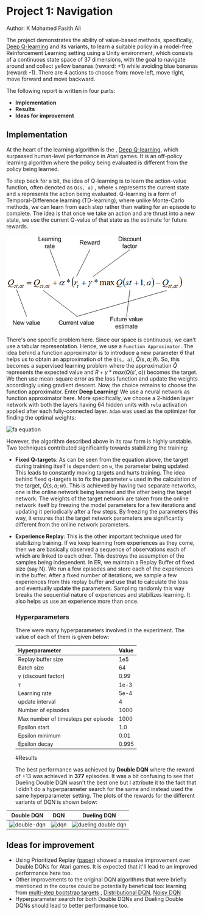 # Project 1: Navigation

Author: K Mohamed Fasith Ali

The project demonstrates the ability of value-based methods, specifically, [Deep Q-learning](https://storage.googleapis.com/deepmind-media/dqn/DQNNaturePaper.pdf) and its variants, to learn a suitable policy in a model-free Reinforcement Learning setting using a Unity environment, which consists of a continuous state space of 37 dimensions, with the goal to navigate around and collect yellow bananas (reward: +1) while avoiding blue bananas (reward: -1). There are 4 actions to choose from: move left, move right, move forward and move backward.




The following report is written in four parts:

- **Implementation**
- **Results**
- **Ideas for improvement** 



## Implementation

At the heart of the learning algorithm is the , [Deep Q-learning](https://storage.googleapis.com/deepmind-media/dqn/DQNNaturePaper.pdf), which surpassed human-level performance in Atari games. It is an off-policy learning algorithm where the policy being evaluated is different from the policy being learned.



To step back for a bit, the idea of Q-learning is to learn the action-value function, often denoted as          `Q(s, a)` , where `s` represents the current state and `a` represents the action being evaluated. Q-learning is a form of Temporal-Difference learning (TD-learning), where unlike Monte-Carlo methods, we can learn from each step rather than waiting for an episode to complete. The idea is that once we take an action and are thrust into a new state, we use the current Q-value of that state as the estimate for future rewards. 



![q-learning-update](q-learning.png)  



There's one specific problem here. Since our space is continuous, we can't use a tabular representation. Hence, we use a `Function Approximator`. The idea behind a function approximator is to introduce a new parameter $\theta$ that helps us to obtain an approximation of the `Q(s, a)`, $\hat{Q} (s, a; \theta)$. So, this becomes a supervised learning problem where the approximation $\hat{Q}$ represents the expected value and $R + \gamma * max (Q(s', a))$ becomes the target. We then use mean-square error as the loss function and update the weights accordingly using gradient descent. Now, the choice remains to choose the function approximator. Enter **Deep Learning**! We use a neural network as function approximator here. More specifically, we choose a 2-hidden layer network with both the layers having 64 hidden units with `relu` activation applied after each fully-connected layer. `Adam` was used as the optimizer for finding the optimal weights:

![fa equation](images/fa_equation.png) 

However, the algorithm described above in its raw form is highly unstable. Two techniques contributed significantly towards stabilizing the training:

- **Fixed Q-targets**: As can be seen from the equation above, the target during training itself is dependent on `w`, the parameter being updated. This leads to constantly moving targets and hurts training. The idea behind fixed q-targets is to fix the parameter `w` used in the calculation of the target, $\hat{Q}(s, a; w)$. This is achieved by having two separate networks, one is the online network being learned and the other being the target network. The weights of the target network are taken from the online network itself by freezing the model parameters for a few iterations and updating it periodically after a few steps. By freezing the parameters this way, it ensures that the target network parameters are significantly different from the online network parameters.
- **Experience Replay**: This is the other important technique used for stabilizing training. If we keep learning from experiences as they come, then we are basically observed a sequence of observations each of which are linked to each other. This destroys the assumption of the samples being independent. In ER, we maintain a Replay Buffer of fixed size (say N). We run a few episodes and store each of the experiences in the buffer. After a fixed number of iterations, we sample a few experiences from this replay buffer and use that to calculate the loss and eventually update the parameters. Sampling randomly this way breaks the sequential nature of experiences and stabilizes learning. It also helps us use an experience more than once.


  ### Hyperparameters

  There were many hyperparameters involved in the experiment. The value of each of them is given below:
  


  | Hyperparameter                      | Value |
  | ----------------------------------- | ----- |
  | Replay buffer size                  | 1e5   |
  | Batch size                          | 64    |
  | $\gamma$ (discount factor)          | 0.99  |
  | $\tau$                              | 1e-3  |
  | Learning rate                       | 5e-4  |
  | update interval                     | 4     |
  | Number of episodes                  | 1000   |
  | Max number of timesteps per episode | 1000  |
  | Epsilon start                       | 1.0   |
  | Epsilon minimum                     | 0.01   |
  | Epsilon decay                       | 0.995 |


  #Results

  The best performance was achieved by **Double DQN** where the reward of +13 was achieved in **377** episodes. It was a bit confusing to see that Dueling Double DQN wasn't the best one but I attribute it to the fact that I didn't do a hyperparameter search for the same and instead used the same hyperparameter setting. The plots of the rewards for the different variants of DQN is shown below:


| Double DQN                                 | DQN                                | Dueling DQN                                         |
| ------------------------------------------ | ---------------------------------- | --------------------------------------------------- |
| ![double-dqn](results/ddqn_new_scores.png) | ![dqn](results/dqn_new_scores.png) | ![dueling double dqn](results/dddqn_new_scores.png) |


## Ideas for improvement

- Using Prioritized Replay ([paper](https://arxiv.org/abs/1511.05952)) showed a massive improvement over Double DQNs for Atari games. It is expected that it'll lead to an improved performance here too.
- Other improvements to the original DQN algorithms that were briefly mentioned in the course could be  potentially beneficial too: learning from [multi-step bootstrap targets](https://arxiv.org/abs/1602.01783) , [Distributional DQN](https://arxiv.org/abs/1707.06887), [Noisy DQN](https://arxiv.org/abs/1706.10295)
- Hyperparameter search for both Double DQNs and Dueling Double DQNs should lead to better performance too.
